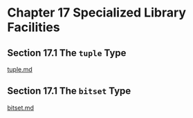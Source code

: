 Chapter 17 Specialized Library Facilities
=========================================

Section 17.1 The `tuple` Type
-----------------------------

[tuple.md](https://github.com/kiddliu/CppPrimer/blob/master/Chapter17/tuple.md)

Section 17.1 The `bitset` Type
------------------------------

[bitset.md](https://github.com/kiddliu/CppPrimer/blob/master/Chapter17/bitset.md)

